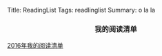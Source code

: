 Title: ReadingList
Tags: readlinglist
Summary: o la la


<center><h3>我的阅读清单</center>


[2016年我的阅读清单]({filename}../2016/2016-reading-list.md)